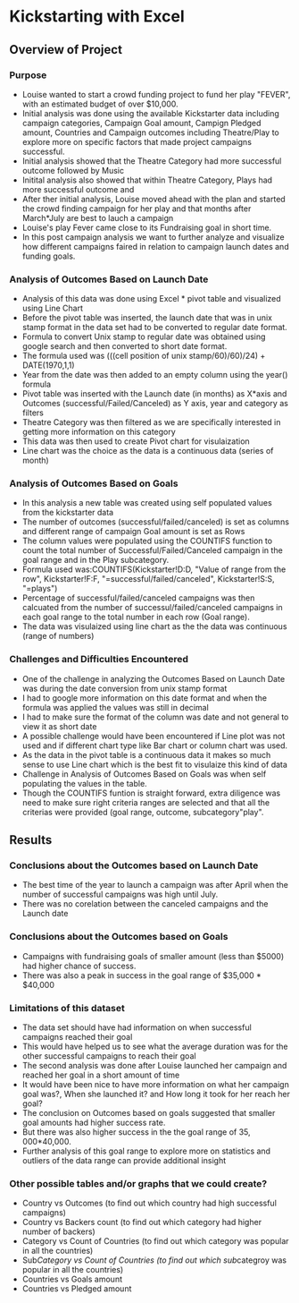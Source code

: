 # Kickstarting with Excel

## Overview of Project

### Purpose
* Louise wanted to start a crowd funding project to fund her play "FEVER", with an estimated budget of over $10,000. 
* Initial analysis was done using the available Kickstarter data including campaign categories, Campaign Goal amount, Campign Pledged amount, Countries and Campaign outcomes including Theatre/Play to explore more on specific factors that made project campaigns successful. 
* Initial analysis showed that the Theatre Category had more successful outcome followed by Music
* Initital analysis also showed that within Theatre Category, Plays had more successful outcome and
* After ther initial analysis, Louise moved ahead with the plan and started the crowd finding campaign for her play and that months after March*July are best to lauch a campaign
* Louise's play Fever came close to its Fundraising goal in short time. 
* In this post campaign analysis we want to further analyze and visualize how different campaigns faired in relation to campaign launch dates and funding goals.

### Analysis of Outcomes Based on Launch Date
* Analysis of this data was done using Excel * pivot table and visualized using Line Chart
* Before the pivot table was inserted, the launch date that was in unix stamp format in the data set had to be converted to regular date format.
* Formula to convert Unix stamp to regular date was obtained using google search and then converted to short date format.
* The formula used was (((cell position of unix stamp/60)/60)/24) + DATE(1970,1,1)
* Year from the date was then added to an empty column using the year() formula
* Pivot table was inserted with the Launch date (in months) as X*axis and Outcomes (successful/Failed/Canceled) as Y axis, year and category as filters
* Theatre Category was then filtered as we are specifically interested in getting more information on this category
* This data was then used to create Pivot chart for visulaization
* Line chart was the choice as the data is a continuous data (series of month)


### Analysis of Outcomes Based on Goals
* In this analysis a new table was created using self populated values from the kickstarter data
* The number of outcomes (successful/failed/canceled) is set as columns and different range of campaign Goal amount is set as Rows
* The column values were populated using the COUNTIFS function to count the total number of Successful/Failed/Canceled campaign in the goal range and in the Play subcategory.
* Formula used was:COUNTIFS(Kickstarter!D:D, "Value of range from the row", Kickstarter!F:F, "=successful/failed/canceled", Kickstarter!S:S, "=plays")
* Percentage of successful/failed/canceled campaigns was then calcuated from the number of successul/failed/canceled campaigns in each goal range to the total number in each row (Goal range).
* The data was visulaized using line chart as the the data was continuous (range of numbers)

### Challenges and Difficulties Encountered

* One of the challenge in analyzing the Outcomes Based on Launch Date  was during the date conversion from unix stamp format
* I had to google more information on this date format and when the formula was applied the values was still in decimal 
* I had to make sure the format of the column was date and not general to view it as short date
* A possible challenge would have been encountered if Line plot was not used and if  different chart type like Bar chart or column chart was used.
* As the data in the pivot table is a continuous data it makes so much sense to use Line chart which is the best fit to visulaize this kind of data
* Challenge in Analysis of Outcomes Based on Goals was when self populating the values in the table.
* Though the COUNTIFS funtion is straight forward, extra diligence was need to make sure right criteria ranges are selected and that all the criterias were provided (goal range, outcome, subcategory"play".


## Results
### Conclusions about the Outcomes based on Launch Date
* The best time of the year to launch a campaign was after April when the number of successful campaigns was high until July.
* There was no corelation between the canceled campaigns and the Launch date

### Conclusions about the Outcomes based on Goals
* Campaigns with fundraising goals of smaller amount (less than $5000) had higher chance of success. 
* There was also a peak in success in the goal range of $35,000 * $40,000

### Limitations of this dataset
* The data set should have had information on when successful campaigns reached their goal
* This would have helped us to see what the average duration was for the other successful campaigns to reach their goal
* The second analysis was done after Louise launched her campaign and reached her goal in a short amount of time
* It would have been nice to have more information on what her campaign goal was?, When she launched it? and How long it took for her reach her goal?
* The conclusion on Outcomes based on goals suggested that smaller goal amounts had higher success rate.
* But there was also higher success in the the goal range of $35,000 *$40,000. 
* Further analysis of this goal range to explore more on statistics and outliers of the data range can provide additional insight

### Other possible tables and/or graphs that we could create?
* Country vs Outcomes (to find out which country had high successful campaigns)
* Country vs Backers count (to find out which category had higher number of backers)
* Category vs Count of Countries (to find out which category was popular in all the countries)
* Sub*Category vs Count of Countries (to find out which sub*categroy was popular in all the countries)
* Countries vs Goals amount
* Countries vs Pledged amount



